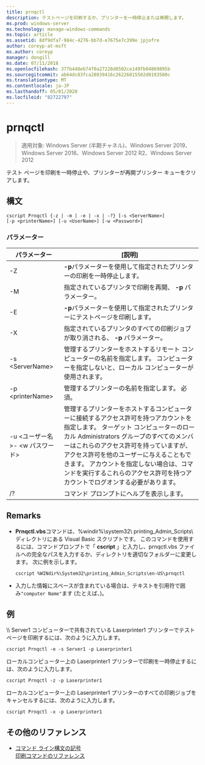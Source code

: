 ```yaml
---
title: prnqctl
description: テストページを印刷するか、プリンターを一時停止または再開します。
ms.prod: windows-server
ms.technology: manage-windows-commands
ms.topic: article
ms.assetid: 8df9dfa7-984c-4276-bb7d-e7675e7c399e jpjofre
author: coreyp-at-msft
ms.author: coreyp
manager: dongill
ms.date: 07/11/2018
ms.openlocfilehash: 377b448eb74f0a27228d8502ce149fb04869895b
ms.sourcegitcommit: ab64dc83fca28039416c26226815502d0193500c
ms.translationtype: MT
ms.contentlocale: ja-JP
ms.lasthandoff: 05/01/2020
ms.locfileid: "82722797"
---
```

# <a name="prnqctl"></a>prnqctl

> 適用対象: Windows Server (半期チャネル)、Windows Server 2019、Windows Server 2016、Windows Server 2012 R2、Windows Server 2012

テスト ページを印刷を一時停止や、プリンターが再開プリンター キューをクリアします。  

## <a name="syntax"></a>構文  
```  
cscript Prnqctl {-z | -m | -e | -x | -?} [-s <ServerName>]   
[-p <printerName>] [-u <UserName>] [-w <Password>]  
```  
### <a name="parameters"></a>パラメーター  

|パラメーター|[説明]|  
|-------|--------|  
|-Z|**-p**パラメーターを使用して指定されたプリンターの印刷を一時停止します。|  
|-M|指定されているプリンタで印刷を再開、 **-p** パラメーター。|  
|-E|**-p**パラメーターを使用して指定されたプリンターにテストページを印刷します。|  
|-X|指定されているプリンタのすべての印刷ジョブが取り消される、 **-p** パラメーター。|  
|-s \<ServerName>|管理するプリンターをホストするリモート コンピューターの名前を指定します。 コンピューターを指定しないと、ローカル コンピューターが使用されます。|  
|-p \<printerName>|管理するプリンターの名前を指定します。 必須。|  
|-u \<ユーザー名>- \<w パスワード>|管理するプリンターをホストするコンピューターに接続するアクセス許可を持つアカウントを指定します。 ターゲット コンピューターのローカル Administrators グループのすべてのメンバーはこれらのアクセス許可を持っていますが、アクセス許可を他のユーザーに与えることもできます。 アカウントを指定しない場合は、コマンドを実行するこれらのアクセス許可を持つアカウントでログオンする必要があります。|  
|/?|コマンド プロンプトにヘルプを表示します。|  

## <a name="remarks"></a>Remarks  
- **Prnqctl.vbs**コマンドは、%windir%\system32\ printing_Admin_Scripts\\ <language>ディレクトリにある Visual Basic スクリプトです。 このコマンドを使用するには、コマンドプロンプトで「 **cscript** 」と入力し、prnqctl.vbs ファイルへの完全なパスを入力するか、ディレクトリを適切なフォルダーに変更します。 次に例を示します。  
  ```  
  cscript %WINdir%\System32\printing_Admin_Scripts\en-US\prnqctl  
  ```  
- 入力した情報にスペースが含まれている場合は、テキストを引用符で囲み`"computer Name"`ます (たとえば、)。  

## <a name="examples"></a><a name="BKMK_examples"></a>例  
\\\ Server1 コンピューターで共有されている Laserprinter1 プリンターでテストページを印刷するには、次のように入力します。  
```  
cscript Prnqctl -e -s Server1 -p Laserprinter1  
```  
ローカルコンピューター上の Laserprinter1 プリンターで印刷を一時停止するには、次のように入力します。  
```  
cscript Prnqctl -z -p Laserprinter1  
```  
ローカルコンピューター上の Laserprinter1 プリンターのすべての印刷ジョブをキャンセルするには、次のように入力します。  
```  
cscript Prnqctl -x -p Laserprinter1  
```  

## <a name="additional-references"></a>その他のリファレンス  
- [コマンド ライン構文の記号](command-line-syntax-key.md)  
[印刷コマンドのリファレンス](print-command-reference.md)  
